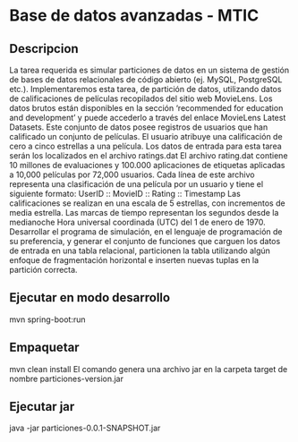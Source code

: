 # Base de datos avanzadas - MTIC
## Descripcion
La tarea requerida es simular particiones de datos en un sistema de gestión de bases de datos relacionales de código abierto (ej. MySQL, PostgreSQL etc.). Implementaremos esta tarea, de partición de datos, utilizando datos de calificaciones de películas recopilados del sitio web MovieLens. Los datos brutos están disponibles en la sección ‘recommended for education and development’ y puede accederlo a través del enlace MovieLens Latest Datasets. Este conjunto de datos posee registros de usuarios que han calificado un conjunto de películas. El usuario atribuye una calificación de cero a cinco estrellas a una película. Los datos de entrada para esta tarea serán  los localizados en el archivo ratings.dat
El archivo rating.dat contiene 10 millones de evaluaciones y 100.000 aplicaciones de etiquetas aplicadas a 10,000 películas por 72,000 usuarios. Cada línea de este archivo representa una clasificación de una película por un usuario y tiene el siguiente formato:
UserID :: MovieID :: Rating :: Timestamp
Las calificaciones se realizan en una escala de 5 estrellas, con incrementos de media estrella. Las marcas de tiempo representan los segundos desde la medianoche Hora universal coordinada (UTC) del 1 de enero de 1970.
Desarrollar el programa de simulación, en el lenguaje de programación de su preferencia, y generar el conjunto de funciones que carguen los datos de entrada en una tabla relacional, particionen la tabla utilizando algún enfoque de fragmentación horizontal e inserten nuevas tuplas en la partición correcta.

## Ejecutar en modo desarrollo
mvn spring-boot:run

## Empaquetar
mvn clean install
El comando genera una archivo jar en la carpeta target de nombre particiones-version.jar

## Ejecutar jar
java -jar particiones-0.0.1-SNAPSHOT.jar 